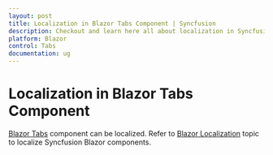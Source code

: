 ```yaml
---
layout: post
title: Localization in Blazor Tabs Component | Syncfusion
description: Checkout and learn here all about localization in Syncfusion Blazor Tabs component and much more details.
platform: Blazor
control: Tabs
documentation: ug
---
```


# Localization in Blazor Tabs Component

[Blazor Tabs](https://www.syncfusion.com/blazor-components/blazor-tabs) component can be localized. Refer to [Blazor Localization](https://blazor.syncfusion.com/documentation/common/localization) topic to localize Syncfusion Blazor components.